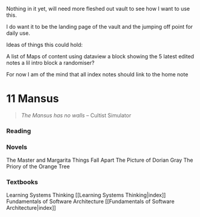 Nothing in it yet, will need more fleshed out vault to see how I want to use this.

I do want it to be the landing page of the vault and the jumping off point for daily use.

Ideas of things this could hold:

A list of Maps of content
using dataview a block showing the 5 latest edited notes
a lil intro block
a randomiser?

For now I am of the mind that all index notes should link to the home note

# 11 Mansus

> *The Mansus has no walls*
> – Cultist Simulator

### Reading

### Novels

The Master and Margarita
Things Fall Apart
The Picture of Dorian Gray
The Priory of the Orange Tree

### Textbooks

Learning Systems Thinking [[Learning Systems Thinking|index]]
Fundamentals of Software Architecture [[Fundamentals of Software Architecture|index]]
